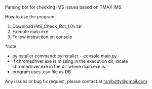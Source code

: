 Parsing bot for checking IMS issues based on TMAX IMS.

How to use the program
1. Download IMS_Check_Bot_1.0v.tar
2. Execute main.exe
3. Follow instruction on console

*note
- pyinstaller command: pyinstaller --console main.py
- if chromedriver.exe is missing in the execution dir, locate chromedriver.exe in the dir where main.exe is
- program uses .csv file as DB

Any issues or bug fix request, please contact at rambotty@gmail.com